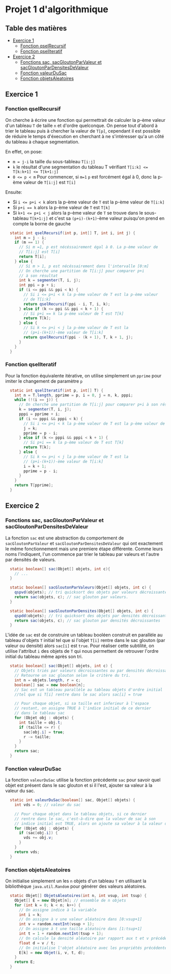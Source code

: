 <!-- omit in toc -->
# Projet 1 d'algorithmique

<!-- omit in toc -->
## Table des matières

- [Exercice 1](#exercice-1)
  - [Fonction qselRecursif](#fonction-qselrecursif)
  - [Fonction qselIteratif](#fonction-qseliteratif)
- [Exercice 2](#exercice-2)
  - [Fonctions sac, sacGloutonParValeur et sacGloutonParDensitesDeValeur](#fonctions-sac-sacgloutonparvaleur-et-sacgloutonpardensitesdevaleur)
  - [Fonction valeurDuSac](#fonction-valeurdusac)
  - [Fonction objetsAleatoires](#fonction-objetsaleatoires)

## Exercice 1

### Fonction qselRecursif

On cherche à écrire une fonction qui permettrait de calculer la p-ème valeur d'un tableau ``T`` de taille ``n`` et d'ordre quelconque. On pense tout d'abord à trier le tableau puis à chercher la valeur de ``T[p]``, cependant il est possible de réduire le temps d'éxecution en cherchant à ne s'intéresser qu'a un côté du tableau à chaque segmentation.

En effet, on pose:
  - ``m = j-i`` la taille du sous-tableau ``T[i:j]``
  - ``k`` le résultat d'une segmentation du tableau T vérifiant ``T[i:k] <= T[k:k+1] <= T[k+1:j]``
  - ``0 <= p < m``
Pour commencer, si ``m=1`` ``p`` est forcément égal à 0, donc la p-ème valeur de ``T[i:j]`` est ``T[i]``

Ensuite:
  - Si ``i <= p+i < k`` alors la p-ème valeur de ``T`` est la p-ème valeur de ``T[i:k]``
  - Si ``p+i == k`` alors la p-ème valeur de ``T`` est ``T[k]``
  - Si ``k+1 <= p+i < j`` alors la p-ème valeur de ``T`` se trouve dans le sous-tableau ``T[k+1:j]`` et c'est sa ``(p+i)-(k+1)``-ème valeur puisqu'on prend en compte la borne de gauche

<div style="page-break-after: always;"></div>

```java
  static int qselRecursif(int p, int[] T, int i, int j) {
    int m = j - i;
    if (m == 1) {
      // Si m =1, p est nécéssairement égal à 0. La p-ème valeur de
      // T[i:j] est T[i]
      return T[i];
    } else {
      // Si m > 1, p est nécéssairement dans l'intervalle [0:m]
      // On cherche une partition de T[i:j] pour comparer p+i 
      // à son résultat
      int k = segmenter(T, i, j); 
      int ppi = p + i;
      if (i <= ppi && ppi < k) { 
        // Si i <= p+i < k la p-ème valeur de T est la p-ème valeur
        // de T[i:k]
        return qselRecursif(ppi - i, T, i, k);
      } else if (k <= ppi && ppi < k + 1) { 
        // Si p+i == k la p-ème valeur de T est T[k]
        return T[k];
      } else { 
        // Si k <= p+i < j la p-ème valeur de T est la 
        // (p+i-(k+1))-ème valeur de T[i:k]
        return qselRecursif(ppi - (k + 1), T, k + 1, j);
      }
    }
  }
```

<div style="page-break-after: always;"></div>

### Fonction qselIteratif

Pour la fonction équivalente itérative, on utilise simplement un ``pprime`` pour imiter le changement de paramètre ``p``

```java
  static int qselIteratif(int p, int[] T) {
    int n = T.length, pprime = p, i = 0, j = n, k, pppi;
    while (!(i == j)) {
      // On cherche une partition de T[i:j] pour comparer p+i à son résultat
      k = segmenter(T, i, j);
      pppi = pprime + i;
      if (i <= pppi && pppi < k) {
        // Si i <= p+i < k la p-ème valeur de T est la p-ème valeur de T[i:k]
        j = k;
        pprime = p - i;
      } else if (k <= pppi && pppi < k + 1) {
        // Si p+i == k la p-ème valeur de T est T[k]
        return T[k];
      } else {
        // Si k <= p+i < j la p-ème valeur de T est la 
        // (p+i-(k+1))-ème valeur de T[i:k]
        i = k + 1;
        pprime = p - i;
      }
    }
    return T[pprime];
  }
```

<div style="page-break-after: always;"></div>

## Exercice 2

### Fonctions sac, sacGloutonParValeur et sacGloutonParDensitesDeValeur

La fonction ``sac`` est une abstraction du comportement de ``sacGloutonParValeur`` et ``sacGloutonParDensitesDeValeur`` qui ont exactement le même fonctionnement mais une premìere étape différente. Comme leurs noms l'indiquent, l'un commence par trier le tableau par valeurs et l'autre par densités de valeurs.

```java
  static boolean[] sac(Objet[] objets, int c){
    // ...
  }

  static boolean[] sacGloutonParValeurs(Objet[] objets, int c) {
    qspvd(objets); // tri quicksort des objets par valeurs décroissantes
    return sac(objets, c); // sac glouton par valeurs.
  }

  static boolean[] sacGloutonParDensites(Objet[] objets, int c) {
    qspdd(objets); // tri quicksort des objets par densités décroissantes
    return sac(objets, c); // sac glouton par densités décroissantes
  }
```

L'idée de ``sac`` est de construire un tableau booléen construit en parallèle au tableau d'objets ``T`` initial tel que si l'objet ``T[i]`` rentre dans le sac glouton (par valeur ou densité) alors ``sac[i]`` est ``true``. Pour réaliser cette subtilité, on utilise l'attribut ``i`` des objets de ``T`` qui nous permettent de retrouver l'ordre initial du tableau même après son tri.

```java
  static boolean[] sac(Objet[] objets, int c) {
    // Objets triés par valeurs décroissantes ou par densités décroissantes.
    // Retourne un sac glouton selon le critère du tri.
    int n = objets.length, r = c;
    boolean[] sac = new boolean[n]; 
    // Sac est un tableau parallèle au tableau objets d'ordre initial 
    //tel que si T[i] rentre dans le sac alors sac[i] = true

    // Pour chaque objet, si sa taille est inferieur à l'espace
    // restant, on assigne TRUE à l'indice initial de ce dernier 
    // dans le tableau sac
    for (Objet obj : objets) {
      int taille = obj.t;
      if (taille <= r) {
        sac[obj.i] = true;
        r -= taille;
      }
    }
    return sac;
  }
```

<div style="page-break-after: always;"></div>

### Fonction valeurDuSac

La fonction ``valeurDuSac`` utilise la fonction précédente ``sac`` pour savoir quel objet est présent dans le sac glouton et si il l'est, ajouter sa valeur à la valeur du sac.

```java
  static int valeurDuSac(boolean[] sac, Objet[] objets) {
    int vds = 0; // valeur du sac

    // Pour chaque objet dans le tableau objets, si ce dernier
    // rentre dans le sac, c'est-à-dire que la valeur de sac à son 
    // indice initial est TRUE, alors on ajoute sa valeur à la valeur du sac
    for (Objet obj : objets) {
      if (sac[obj.i]) {
        vds += obj.v;
      }
    }
    return vds;
  }
```

### Fonction objetsAleatoires

On initialise simplement un les ``n`` objets d'un tableau ``T`` en utilisant la bibliothèque ``java.util.Random`` pour générer des valeurs aléatoires.

```java
  static Objet[] ObjetsAleatoires(int n, int vsup, int tsup) {
    Objet[] E = new Objet[n]; // ensemble de n objets
    for (int k = 0; k < n; k++) {
      // On assigne indice à la variable
      int i = k; 
      // On assigne à v une valeur aléatoire dans [0:vsup+1]
      int v = random.nextInt(vsup + 1); 
      // On assigne à t une taille aléatoire dans [1:tsup+1]
      int t = 1 + random.nextInt(tsup + 1); 
      // On calcule la densité aléatoire par rapport aux t et v précédents
      float d = v / t; 
      // On initialise l'objet aléatoire avec les propriétés précédentes
      E[k] = new Objet(i, v, t, d); 
    }
    return E;
  }
```
